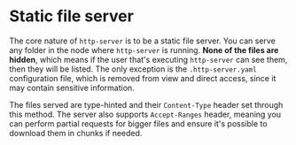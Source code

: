 # Static file server

The core nature of `http-server` is to be a static file server. You can serve any folder in the node where `http-server` is running. **None of the files are hidden**, which means if the user that's executing `http-server` can see them, then they will be listed. The only exception is the `.http-server.yaml` configuration file, which is removed from view and direct access, since it may contain sensitive information.

The files served are type-hinted and their `Content-Type` header set through this method. The server also supports `Accept-Ranges` header, meaning you can perform partial requests for bigger files and ensure it's possible to download them in chunks if needed.
